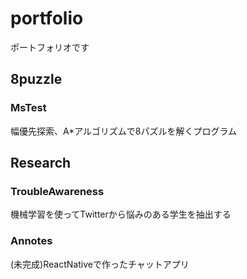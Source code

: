 # portfolio
ポートフォリオです

## 8puzzle
### MsTest
幅優先探索、A*アルゴリズムで8パズルを解くプログラム

## Research
### TroubleAwareness
機械学習を使ってTwitterから悩みのある学生を抽出する
### Annotes
(未完成)ReactNativeで作ったチャットアプリ
